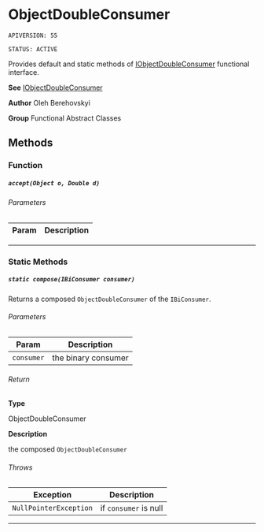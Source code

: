 # ObjectDoubleConsumer

`APIVERSION: 55`

`STATUS: ACTIVE`

Provides default and static methods of [IObjectDoubleConsumer](/docs/Functional-Interfaces/IObjectDoubleConsumer.md) functional interface.


**See** [IObjectDoubleConsumer](/docs/Functional-Interfaces/IObjectDoubleConsumer.md)


**Author** Oleh Berehovskyi


**Group** Functional Abstract Classes

## Methods
### Function
##### `accept(Object o, Double d)`
###### Parameters
|Param|Description|
|---|---|

---
### Static Methods
##### `static compose(IBiConsumer consumer)`

Returns a composed `ObjectDoubleConsumer` of the `IBiConsumer`.

###### Parameters
|Param|Description|
|---|---|
|`consumer`|the binary consumer|

###### Return

**Type**

ObjectDoubleConsumer

**Description**

the composed `ObjectDoubleConsumer`

###### Throws
|Exception|Description|
|---|---|
|`NullPointerException`|if `consumer` is null|

---
